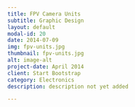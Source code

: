 ```yaml
---
title: FPV Camera Units
subtitle: Graphic Design
layout: default
modal-id: 20
date: 2014-07-09
img: fpv-units.jpg
thumbnail: fpv-units.jpg
alt: image-alt
project-date: April 2014
client: Start Bootstrap
category: Electronics
description: description not yet added

---
```

